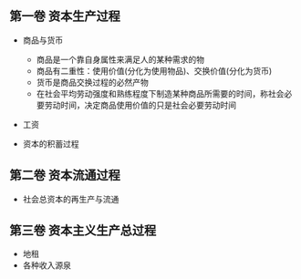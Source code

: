 ## 第一卷 资本生产过程

- 商品与货币
    * 商品是一个靠自身属性来满足人的某种需求的物
    * 商品有二重性：使用价值(分化为使用物品)、交换价值(分化为货币)
    * 货币是商品交换过程的必然产物
    * 在社会平均劳动强度和熟练程度下制造某种商品所需要的时间，称社会必要劳动时间，决定商品使用价值的只是社会必要劳动时间
    
- 工资
- 资本的积蓄过程

## 第二卷 资本流通过程

- 社会总资本的再生产与流通

## 第三卷 资本主义生产总过程

- 地租
- 各种收入源泉